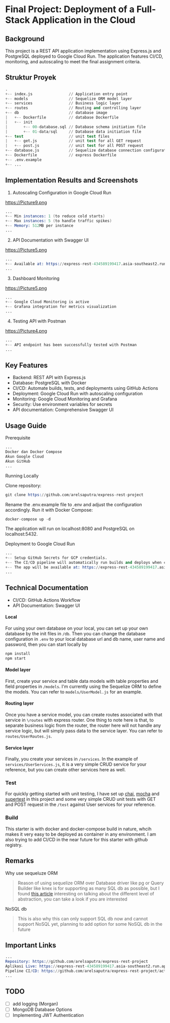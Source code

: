 # Final Project: Deployment of a Full-Stack Application in the Cloud

## Background

This project is a REST API application implementation using Express.js and PostgreSQL deployed to Google Cloud Run. The application features CI/CD, monitoring, and autoscaling to meet the final assignment criteria.

## Struktur Proyek

```s
.
+-- index.js                // Application entry point
+-- models                  // Sequelize ORM model layer
+-- services                // Business logic layer
+-- routes                  // Routing and controlling layer
+-- db                      // database image
|   +-- Dockerfile          // database Dockerfile
|   +-- init
|       +-- 00-database.sql // Database schema initiation file
|       +-- 01-data/sql     // Database data initiation file
+-- test                    // unit test files
|   +-- get.js              // unit test for all GET request
|   +-- post.js             // unit test for all POST request
+-- database.js             // Sequelize database connection configuration
+-- Dockerfile              // express Dockerfile
+-- .env.example
+-- ...
```

## Implementation Results and Screenshots

1. Autoscaling Configuration in Google Cloud Run
   
https://Picture9.png
```s
...
+-- Min instances: 1 (to reduce cold starts)
+-- Max instances: 5 (to handle traffic spikes)
+-- Memory: 512MB per instance
...
```

2. API Documentation with Swagger UI
   
https://Picture5.png
```s
...
+-- Available at: https://express-rest-434589199417.asia-southeast2.run.app/api-docs
...
```

3. Dashboard Monitoring
   
https://Picture5.png
```s
...
+-- Google Cloud Monitoring is active
+-- Grafana integration for metrics visualization
...
```

4. Testing API with Postman
   
https://Picture4.png
```s
...
+-- API endpoint has been successfully tested with Postman
...
```

## Key Features
- Backend: REST API with Express.js
- Database: PostgreSQL with Docker
- CI/CD: Automate builds, tests, and deployments using GitHub Actions
- Deployment: Google Cloud Run with autoscaling configuration
- Monitoring: Google Cloud Monitoring and Grafana
- Security: Use environment variables for secrets
- API documentation: Comprehensive Swagger UI
  
## Usage Guide

Prerequisite
```s
...
Docker dan Docker Compose
Akun Google Cloud
Akun GitHub
...
```

Running Locally

Clone repository:
```s
git clone https://github.com/arelsaputra/express-rest-project
```
Rename the .env.example file to .env and adjust the configuration accordingly.
Run it with Docker Compose:
```s
docker-compose up -d
```
The application will run on localhost:8080 and PostgreSQL on localhost:5432.

Deployment to Google Cloud Run
```s
...
+-- Setup GitHub Secrets for GCP credentials.
+-- The CI/CD pipeline will automatically run builds and deploys when changes are made to the main branch.
+-- The app will be available at: https://express-rest-434589199417.asia-southeast2.run.app
...
```

## Technical Documentation
- CI/CD: GitHub Actions Workflow
- API Documentation: Swagger UI

#### Local

For using your own database on your local, you can set up your own database by the init files in `/db`. Then you can change the database configuration in `.env` to your local database url and db name, user name and password, then you can start locally by

```s
npm install
npm start
```
#### Model layer

First, create your service and table data models with table properties and field properties in `/models`. I'm currently using the Sequelize ORM to define the models. You can refer to `models/UserModel.js` for an example.

#### Routing layer

Once you have a service model, you can create routes associated with that service in `\routes` with express router. One thing to note here is that, to separate business logic from the router, the router here will not handle any service logic, but will simply pass data to the service layer. You can refer to `routes/UserRoutes.js`.

#### Service layer

Finally, you create your services in `/services`. In the example of `services/UserServices.js`, it is a very simple CRUD service for your reference, but you can create other services here as well.

### Test

For quickly getting started with unit testing, I have set up [chai](https://www.npmjs.com/package/chai), [mocha](https://www.npmjs.com/package/chai) and [supertest](https://www.npmjs.com/package/supertest) in this project and some very simple CRUD unit tests with GET and POST request in the `/test` against User services for your reference.

### Build

This starter is with docker and docker-compose build in nature, whcih makes it very easy to be deployed as container in any environment. I am also trying to add CI/CD in the near future for this starter with github registry.

## Remarks

Why use sequeluze ORM

> Reason of using sequelize ORM over Database driver like pg or Query Builder like knex is for supporting as many SQL db as possible, but I found [this article](https://blog.logrocket.com/why-you-should-avoid-orms-with-examples-in-node-js-e0baab73fa5/) interesting on talking about the different level of abstraction, you can take a look if you are interested

NoSQL db

> This is also why this can only support SQL db now and cannot support NoSQL yet, planning to add option for some NoSQL db in the future

## Important Links

```s
...
Repository: https://github.com/arelsaputra/express-rest-project
Aplikasi Live: https://express-rest-434589199417.asia-southeast2.run.app
Pipeline CI/CD: https://github.com/arelsaputra/express-rest-project/actions/runs/16806925513/workflow?
...
```
## TODO

- [ ] add logging (Morgan)
- [ ] MongoDB Database Options
- [ ] Implementing JWT Authentication
